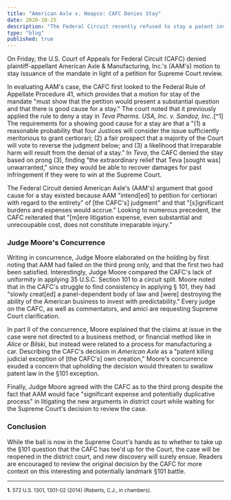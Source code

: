 ```yaml
---
title: "American Axle v. Neapco: CAFC Denies Stay"
date: 2020-10-25
description: "The Federal Circuit recently refused to stay a patent invalidity case, acknowledging that the plaintiff had filed petition for writ of certiorari to the Supreme Court"
type: "blog"
published: true
---
```


On Friday, the U.S. Court of Appeals for Federal Circuit (CAFC) denied plaintiff-appellant American Axle & Manufacturing, Inc.'s (AAM's) motion to stay issuance of the mandate in light of a petition for Supreme Court review.

In evaluating AAM's case, the CAFC first looked to the Federal Rule of Appellate Procedure 41, which provides that a motion for stay of the mandate "must show that the petition would present a substantial question and that there is good cause for a stay." The court noted that it previously applied the rule to deny a stay in <i>Teva Pharms. USA, Inc. v. Sandoz, Inc.</i>.[^1] The requirements for a showing good cause for a stay are that a "(1) a reasonable probability that four Justices will consider the issue sufficiently meritorious to grant certiorari; (2) a fair prospect that a majority of the Court will vote to reverse the judgment below; and (3) a likelihood that irreparable harm will result from the denial of a stay." In <i>Teva</i>, the CAFC denied the stay based on prong (3), finding "the extraordinary relief that Teva \[sought was] unwarranted," since they would be able to recover damages for past infringement if they were to win at the Supreme Court.

The Federal Circuit denied American Axle's (AAM's) argument that good cause for a stay existed because AAM "intend\[ed] to petition for certiorari with regard to the entirety" of \[the CAFC's] judgment" and that "\[s]ignificant burdens and expenses would accrue." Looking to numerous precedent, the CAFC reiterated that "\[m]ere litigation expense, even substantial and unrecoupable cost, does not constitute irreparable injury."

### Judge Moore's Concurrence

Writing in concurrence, Judge Moore elaborated on the holding by first noting that AAM had failed on the third prong only, and that the first two had been satisfied. Interestingly, Judge Moore compared the CAFC's lack of uniformity in applying 35 U.S.C. Section 101 to a circuit split. Moore noted that in the CAFC's struggle to find consistency in applying &sect; 101, they had "slowly creat\[ed] a panel-dependent body of law and \[were] destroying the ability of the American business to invest with predictability." Every judge on the CAFC, as well as commentators, and amici are requesting Supreme Court clarification.

In part II of the concurrence, Moore explained that the claims at issue in the case were not directed to a business method, or financial method like in <i>Alice</i> or <i>Bilski</i>, but instead were related to a process for manufacturing a car. Describing the CAFC's decision in <i>American Axle</i> as a "patent killing judicial exception of \[the CAFC's] own creation," Moore's concurrence exuded a concern that upholding the decision would threaten to swallow patent law in the &sect;101 exception.

Finally, Judge Moore agreed with the CAFC as to the third prong despite the fact that AAM would face "significant expense and potentially duplicative process" in litigating the new arguments in district court while waiting for the Supreme Court's decision to review the case.

### Conclusion

While the ball is now in the Supreme Court's hands as to whether to take up the &sect;101 question that the CAFC has tee'd up for the Court, the case will be reopened in the district court, and new discovery will surely ensue. Readers are encouraged to review the original decision by the CAFC for more context on this interesting and potentially landmark &sect;101 battle.

<hr>
<small>
<b>1.</b> 572 U.S. 1301, 1301-02 (2014) (Roberts, C.J., in chambers).
<br />
